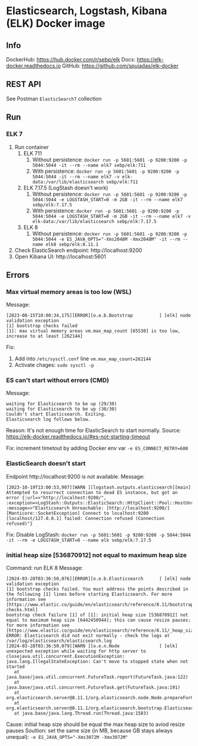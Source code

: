 # Elasticsearch, Logstash, Kibana (ELK) Docker image

## Info
DockerHub: https://hub.docker.com/r/sebp/elk
Docs: https://elk-docker.readthedocs.io
GitHub: https://github.com/spujadas/elk-docker

## REST API
See Postman `ElasticSearch7` collection

## Run
### ELK 7
1. Run container
   1. ELK 711
      1. Without persistence: `docker run -p 5601:5601 -p 9200:9200 -p 5044:5044 -it --rm --name elk7 sebp/elk:711`
      2. With persistence: `docker run -p 5601:5601 -p 9200:9200 -p 5044:5044 -it --rm --name elk7 -v elk-data:/var/lib/elasticsearch sebp/elk:711`
   2. ELK 7.17.5 (LogStash doesn't work)
       1. Without persistence: `docker run -p 5601:5601 -p 9200:9200 -p 5044:5044 -e LOGSTASH_START=0 -m 2GB -it --rm --name elk7 sebp/elk:7.17.5`
       2. With persistence: `docker run -p 5601:5601 -p 9200:9200 -p 5044:5044 -e LOGSTASH_START=0 -m 2GB -it --rm --name elk7 -v elk-data:/var/lib/elasticsearch sebp/elk:7.17.5`
   3. ELK 8
      1. Without persistence: `docker run -p 5601:5601 -p 9200:9200 -p 5044:5044 -e ES_JAVA_OPTS="-Xms2048M -Xmx2048M" -it --rm --name elk8 sebp/elk:8.11.1`
2. Check ElasticSearch endpoint: http://localhost:9200
3. Open Kibana UI: http://localhost:5601

## Errors
### Max virtual memory areas is too low (WSL)
Message:
```
[2023-08-15T10:08:34,175][ERROR][o.e.b.Bootstrap          ] [elk] node validation exception
[1] bootstrap checks failed
[1]: max virtual memory areas vm.max_map_count [65530] is too low, increase to at least [262144]
```
Fix:
1. Add into `/etc/sysctl.conf` line `vm.max_map_count=262144`
2. Activate chages: `sudo sysctl -p`

### ES can't start without errors (CMD)
Message:
```
waiting for Elasticsearch to be up (29/30)
waiting for Elasticsearch to be up (30/30)
Couldn't start Elasticsearch. Exiting.
Elasticsearch log follows below.
```

Reason: 
It's not enough time for ElasticSearch to start normally. 
Source: https://elk-docker.readthedocs.io/#es-not-starting-timeout

Fix: increment timetout by adding Docker env var `-e ES_CONNECT_RETRY=600`

### ElasticSearch doesn't start
Endpoint http://localhost:9200 is not available.
Message:
```
[2023-10-19T13:00:53,907][WARN ][logstash.outputs.elasticsearch][main] Attempted to resurrect connection to dead ES instance, but got an error {:url=>"http://localhost:9200/", :exception=>LogStash::Outputs::ElasticSearch::HttpClient::Pool::HostUnreachableError, :message=>"Elasticsearch Unreachable: [http://localhost:9200/][Manticore::SocketException] Connect to localhost:9200 [localhost/127.0.0.1] failed: Connection refused (Connection refused)"}
```
Fix:
Disable LogStash: `docker run -p 5601:5601 -p 9200:9200 -p 5044:5044 -it --rm -e LOGSTASH_START=0 --name elk sebp/elk:7.17.5`

### initial heap size [536870912] not equal to maximum heap size
Command: run ELK 8
Message:
```
[2024-03-28T03:36:50,076][ERROR][o.e.b.Elasticsearch      ] [elk] node validation exception
[1] bootstrap checks failed. You must address the points described in the following [1] lines before starting Elasticsearch. For more information see [https://www.elastic.co/guide/en/elasticsearch/reference/8.11/bootstrap-checks.html]
bootstrap check failure [1] of [1]: initial heap size [536870912] not equal to maximum heap size [6442450944]; this can cause resize pauses; for more information see [https://www.elastic.co/guide/en/elasticsearch/reference/8.11/_heap_size_check.html]
ERROR: Elasticsearch did not exit normally - check the logs at /var/log/elasticsearch/elasticsearch.log
[2024-03-28T03:36:50,079][WARN ][o.e.n.Node               ] [elk] unexpected exception while waiting for http server to closejava.util.concurrent.ExecutionException: java.lang.IllegalStateException: Can't move to stopped state when not started
   at java.base/java.util.concurrent.FutureTask.report(FutureTask.java:122)
   at java.base/java.util.concurrent.FutureTask.get(FutureTask.java:191)
   at org.elasticsearch.server@8.11.1/org.elasticsearch.node.Node.prepareForClose(Node.java:1776)
   at org.elasticsearch.server@8.11.1/org.elasticsearch.bootstrap.Elasticsearch.shutdown(Elasticsearch.java:468)
   at java.base/java.lang.Thread.run(Thread.java:1583)
```
Cause: initial heap size should be equal the max heap size to aviod resize pauses
Soultion: set the same size (in MB, because GB stays always unequal): `-e ES_JAVA_OPTS="-Xms3072M -Xmx3072M"`
